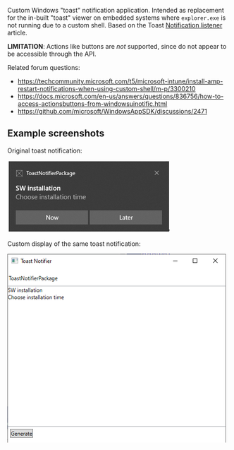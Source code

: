 Custom Windows "toast" notification application. Intended as replacement for the in-built "toast" viewer on embedded systems where `explorer.exe` is not running due to a custom shell. Based on the Toast [Notification listener](https://docs.microsoft.com/en-us/windows/apps/design/shell/tiles-and-notifications/notification-listener) article.

**LIMITATION**: Actions like buttons are _not_ supported, since do not appear to be accessible through the API.

Related forum questions:
* https://techcommunity.microsoft.com/t5/microsoft-intune/install-amp-restart-notifications-when-using-custom-shell/m-p/3300210
* https://docs.microsoft.com/en-us/answers/questions/836756/how-to-access-actionsbuttons-from-windowsuinotific.html
* https://github.com/microsoft/WindowsAppSDK/discussions/2471


## Example screenshots
Original toast notification:

![OriginalToast](OriginalToast.png) 

Custom display of the same toast notification:

![CustomToast](CustomToast.png) 
